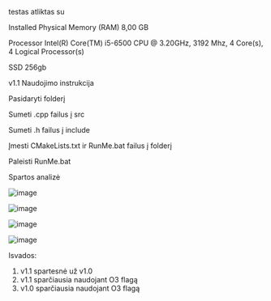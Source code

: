 testas atliktas su

Installed Physical Memory (RAM)	8,00 GB

Processor	Intel(R) Core(TM) i5-6500 CPU @ 3.20GHz, 3192 Mhz, 4 Core(s), 4 Logical Processor(s)

SSD	256gb

v1.1
Naudojimo instrukcija

Pasidaryti folderį

Sumeti .cpp failus į src

Sumeti .h failus į include

Įmesti CMakeLists.txt ir RunMe.bat failus į folderį

Paleisti RunMe.bat

Spartos analizė

![image](https://github.com/ignasrepecka/2uzd_uni/assets/146369153/d5e227bd-ca3f-4f53-bd6f-8bd9c47fe730)

![image](https://github.com/ignasrepecka/2uzd_uni/assets/146369153/408c9119-655e-4f95-a919-e49971eb6fc2)

![image](https://github.com/ignasrepecka/2uzd_uni/assets/146369153/c5e9506c-a0dc-4a4c-8cf2-10f8e9522adc)

![image](https://github.com/ignasrepecka/2uzd_uni/assets/146369153/27a8a9ff-e5e2-4416-9ae6-8e392a6f290b)

Isvados:
1. v1.1 spartesnė už v1.0
2. v1.1 sparčiausia naudojant O3 flagą
3. v1.0 sparčiausia naudojant O3 flagą
